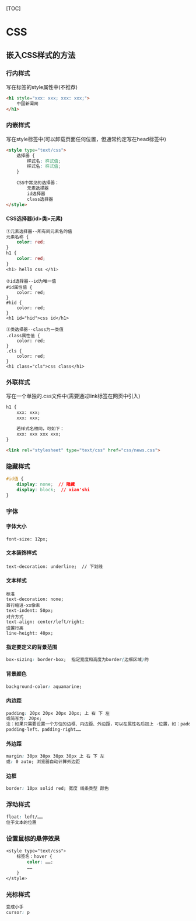 [TOC]

# CSS

## 嵌入CSS样式的方法

### 行内样式

写在标签的style属性中(不推荐)

```html
<h1 style="xxx: xxx; xxx: xxx;">
    中国新闻网
</h1>
```



### 内嵌样式

写在style标签中(可以卸载页面任何位置，但通常约定写在head标签中)

```html
<style type="text/css">
    选择器 {
        样式名: 样式值;
        样式名: 样式值;
    }
    
    CSS中常见的选择器：
    	元素选择器
    	id选择器
    	class选择器
</style>
```

#### CSS选择器(id>类>元素)

```css
①元素选择器--所有同元素名的值
元素名称 {
    color: red;
}
h1 {
    color: red;
}
<h1> hello css </h1>
```

```
②id选择器--id为唯一值
#id属性值 {
	color: red;
}
#hid {
	color: red;
}
<h1 id="hid">css id</h1>
```

```
③类选择器--class为一类值
.class属性值 {
	color: red;
}
.cls {
	color: red;
}
<h1 class="cls">css class</h1>
```



### 外联样式

写在一个单独的.css文件中(需要通过link标签在网页中引入)

```html
h1 {
	xxx: xxx;
	xxx: xxx;
	
	若样式名相同，可如下：
	xxx: xxx xxx xxx;
}

<link rel="stylesheet" type="text/css" href="css/news.css">
```

### 隐藏样式

```css
#id值 {
	display: none;  // 隐藏
    display: block;  // xian'shi
}
```

### 字体

#### 字体大小

```
font-size: 12px; 
```

#### 文本装饰样式

```
text-decoration: underline;  // 下划线
```



#### 文本样式

```
标准
text-decoration: none;
首行缩进-xx像素
text-indent: 50px;
对齐方式
text-align: center/left/right;
设置行高
line-height: 40px;
```



#### 指定要定义的背景范围

```css
box-sizing: border-box;  指定宽度和高度为border(边框区域)的
```



#### 背景颜色

```css
background-color: aquamarine;
```



#### 内边距

```css
padding: 20px 20px 20px 20px; 上 右 下 左
或简写为: 20px;
注：如果只需要设置一个方位的边框、内边距、外边距，可以在属性名后加上 -位置，如：padding-top\
padding-left、padding-right……
```



#### 外边距

```css
margin: 30px 30px 30px 30px 上 右 下 左
或: 0 auto; 浏览器自动计算外边距
```



#### 边框

```css
border: 10px solid red; 宽度 线条类型 颜色
```

### 浮动样式

```css
float: left/……
位于文本的位置
```



### 设置鼠标的悬停效果

```css
<style type="text/css">
    标签名：hover {
		color: ……;
        ……
    }
</style>
```

### 光标样式

```css
变成小手
cursor: p
```

